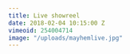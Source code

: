 ```yaml
---
title: Live showreel
date: 2018-02-04 10:15:00 Z
vimeoid: 254004714
image: "/uploads/mayhemlive.jpg"
---
```


